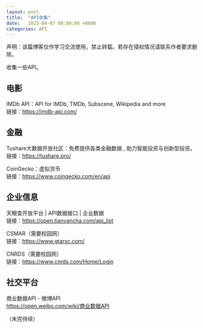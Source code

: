 ```yaml
---
layout: post
title:  "API收集"
date:   2023-04-07 00:00:00 +0800
categories: API
---
```


声明：该篇博客仅作学习交流使用，禁止转载。若存在侵权情况请联系作者要求删除。  
  
收集一些API。  

## 电影

IMDb API：API for IMDb, TMDb, Subscene, Wikipedia and more  
链接：<https://imdb-api.com/>  

## 金融

Tushare大数据开放社区：免费提供各类金融数据 , 助力智能投资与创新型投资。  
链接：<https://tushare.pro/>  
  
CoinGecko：虚拟货币  
链接：<https://www.coingecko.com/en/api>  

## 企业信息

天眼查开放平台 | API数据接口 | 企业数据  
链接：<https://open.tianyancha.com/api_list>  

CSMAR（需要校园网）  
链接：<https://www.gtarsc.com/>  

CNRDS（需要校园网）  
链接：<https://www.cnrds.com/Home/Login>  

## 社交平台

商业数据API - 微博API  
<https://open.weibo.com/wiki/商业数据API>  

（未完待续）
